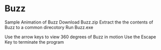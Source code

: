 # Buzz
Sample Animation of Buzz 
Download Buzz.zip
Extract the the contents of Buzz to a common direcotory
Run Buzz.exe

Use the arrow keys to view 360 degrees of Buzz in motion
Use the Escape Key to terminate the program
